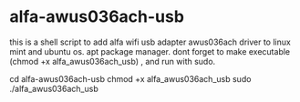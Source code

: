 # alfa-awus036ach-usb
this is a shell script to add alfa wifi usb adapter awus036ach driver to linux mint and ubuntu os. apt package manager.
dont forget to make executable (chmod +x alfa_awus036ach_usb) , and run with sudo.

cd alfa-awus036ach-usb
chmod +x alfa_awus036ach_usb
sudo ./alfa_awus036ach_usb

